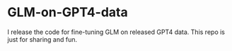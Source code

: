 # GLM-on-GPT4-data
I release the code for fine-tuning GLM on released GPT4 data. This repo is just for sharing and fun.
